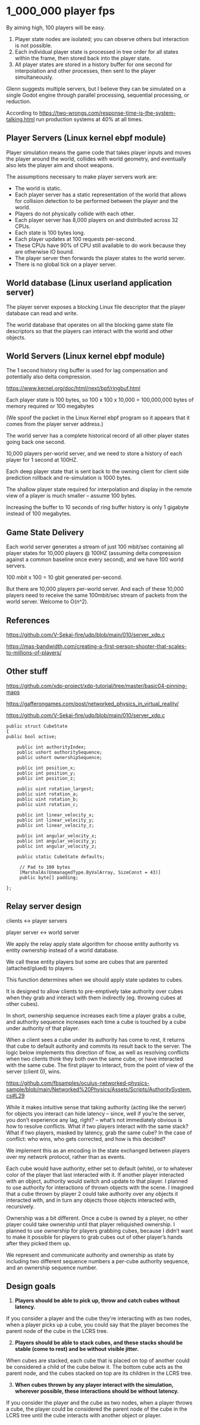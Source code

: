 # 1_000_000 player fps

By aiming high, 100 players will be easy.

1. Player state nodes are isolated; you can observe others but interaction is not possible.
2. Each individual player state is processed in tree order for all states within the frame, then stored back into the player state.
3. All player states are stored in a history buffer for one second for interpolation and other processes, then sent to the player simultaneously.

Glenn suggests multiple servers, but I believe they can be simulated on a single Godot engine through parallel processing, sequential processing, or reduction.

According to https://two-wrongs.com/response-time-is-the-system-talking.html run production systems at 40% at all times.

## Player Servers (Linux kernel ebpf module)

Player simulation means the game code that takes player inputs and moves the player around the world, collides with world geometry, and eventually also lets the player aim and shoot weapons.

The assumptions necessary to make player servers work are:

- The world is static.
- Each player server has a static representation of the world that allows for collision detection to be performed between the player and the world.
- Players do not physically collide with each other.
- Each player server has 8,000 players on and distributed across 32 CPUs.
- Each state is 100 bytes long.
- Each player updates at 100 requests per-second.
- These CPUs have 90% of CPU still available to do work because they are otherwise IO bound.
- The player server then forwards the player states to the world server.
- There is no global tick on a player server.

## World database (Linux userland application server)

The player server exposes a blocking Linux file descriptor that the player database can read and write.

The world database that operates on all the blocking game state file descriptors so that the players can interact with the world and other objects.

## World Servers (Linux kernel ebpf module)

The 1 second history ring buffer is used for lag compensation and potentially also delta compression.

https://www.kernel.org/doc/html/next/bpf/ringbuf.html

Each player state is 100 bytes, so 100 x 100 x 10,000 = 100,000,000 bytes of memory required or 100 megabytes

(We spoof the packet in the Linux Kernel ebpf program so it appears that it comes from the player server address.)

The world server has a complete historical record of all other player states going back one second.

10,000 players per-world server, and we need to store a history of each player for 1 second at 100HZ.

Each deep player state that is sent back to the owning client for client side prediction rollback and re-simulation is 1000 bytes.

The shallow player state required for interpolation and display in the remote view of a player is much smaller – assume 100 bytes.

Increasing the buffer to 10 seconds of ring buffer history is only 1 gigabyte instead of 100 megabytes.

## Game State Delivery

Each world server generates a stream of just 100 mbit/sec containing all player states for 10,000 players @ 100HZ (assuming delta compression against a common baseline once every second), and we have 100 world servers.

100 mbit x 100 = 10 gbit generated per-second.

But there are 10,000 players per-world server. And each of these 10,000 players need to receive the same 100mbit/sec stream of packets from the world server. Welcome to O(n^2).

## References

https://github.com/V-Sekai-fire/udp/blob/main/010/server_xdp.c

https://mas-bandwidth.com/creating-a-first-person-shooter-that-scales-to-millions-of-players/

## Other stuff

https://github.com/xdp-project/xdp-tutorial/tree/master/basic04-pinning-maps

https://gafferongames.com/post/networked_physics_in_virtual_reality/

https://github.com/V-Sekai-fire/udp/blob/main/010/server_xdp.c

```
public struct CubeState
{
public bool active;

    public int authorityIndex;
    public ushort authoritySequence;
    public ushort ownershipSequence;

    public int position_x;
    public int position_y;
    public int position_z;

    public uint rotation_largest;
    public uint rotation_a;
    public uint rotation_b;
    public uint rotation_c;

    public int linear_velocity_x;
    public int linear_velocity_y;
    public int linear_velocity_z;

    public int angular_velocity_x;
    public int angular_velocity_y;
    public int angular_velocity_z;

    public static CubeState defaults;

     // Pad to 100 bytes
     [MarshalAs(UnmanagedType.ByValArray, SizeConst = 43)]
     public byte[] padding;

};
```

## Relay server design

clients <-> player servers

player server <-> world server

We apply the relay apply state algorithm for choose entity authority vs entity ownership instead of a world database.

We call these entity players but some are cubes that are parented (attached/glued) to players.

This function determines when we should apply state updates to cubes.

It is designed to allow clients to pre-emptively take authority over cubes when
they grab and interact with them indirectly (eg. throwing cubes at other cubes).

In short, ownership sequence increases each time a player grabs a cube, and authority
sequence increases each time a cube is touched by a cube under authority of that player.

When a client sees a cube under its authority has come to rest, it returns that cube to
default authority and commits its result back to the server. The logic below implements
this direction of flow, as well as resolving conflicts when two clients think they both
own the same cube, or have interacted with the same cube. The first player to interact,
from the point of view of the server (client 0), wins.

https://github.com/fbsamples/oculus-networked-physics-sample/blob/main/Networked%20Physics/Assets/Scripts/AuthoritySystem.cs#L29

While it makes intuitive sense that taking authority (acting like the server) for objects you interact can hide latency – since, well if you’re the server, you don’t experience any lag, right? – what’s not immediately obvious is how to resolve conflicts.
What if two players interact with the same stack? What if two players, masked by latency, grab the same cube? In the case of conflict: who wins, who gets corrected, and how is this decided?

We implement this as an encoding in the state exchanged between players over my network protocol, rather than as events.

Each cube would have authority, either set to default (white), or to whatever color of the player that last interacted with it. If another player interacted with an object, authority would switch and update to that player. I planned to use authority for interactions of thrown objects with the scene. I imagined that a cube thrown by player 2 could take authority over any objects it interacted with, and in turn any objects those objects interacted with, recursively.

Ownership was a bit different. Once a cube is owned by a player, no other player could take ownership until that player reliquished ownership. I planned to use ownership for players grabbing cubes, because I didn’t want to make it possible for players to grab cubes out of other player’s hands after they picked them up.

We represent and communicate authority and ownership as state by including two different sequence numbers a per-cube authority sequence, and an ownership sequence number.

## Design goals

1. **Players should be able to pick up, throw and catch cubes without latency.**

If you consider a player and the cube they're interacting with as two nodes, when a player picks up a cube, you could say that the player becomes the parent node of the cube in the LCRS tree.

2. **Players should be able to stack cubes, and these stacks should be stable (come to rest) and be without visible jitter.**

When cubes are stacked, each cube that is placed on top of another could be considered a child of the cube below it. The bottom cube acts as the parent node, and the cubes stacked on top are its children in the LCRS tree.

3. **When cubes thrown by any player interact with the simulation, wherever possible, these interactions should be without latency.**

If you consider the player and the cube as two nodes, when a player throws a cube, the player could be considered the parent node of the cube in the LCRS tree until the cube interacts with another object or player.
